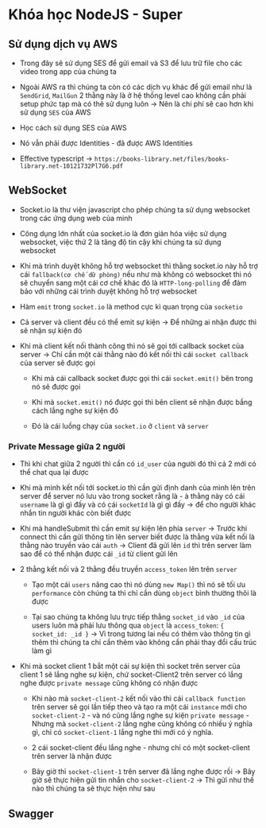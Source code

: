 # Khóa học NodeJS - Super

## Sử dụng dịch vụ AWS

- Trong đây sẽ sử dụng SES để gửi email và S3 để lưu trữ file cho các video trong app của chúng ta

- Ngoài AWS ra thì chúng ta còn có các dịch vụ khác để gửi email như là `SendGrid`, `MailGun` 2 thằng này là ở hệ thống level cao không cần phải setup phức tạp mà có thê sử dụng luôn -> Nên là chi phí sẽ cao hơn khi sử dụng `SES` của AWS

- Học cách sử dụng SES của AWS

- Nó vẫn phải được Identities - đã được AWS Identities

- Effective typescript
  -> `https://books-library.net/files/books-library.net-10121732Pl7G6.pdf`

## WebSocket

- Socket.io là thư viện javascript cho phép chúng ta sử dụng websocket trong các ứng dụng web của minh

- Công dụng lớn nhất của socket.io là đơn giản hóa việc sử dụng websocket, việc thứ 2 là tăng độ tin cậy khi chúng ta sử dụng websocket

- Khi mà trình duyệt không hỗ trợ websocket thì thằng socket.io này hỗ trợ cái `fallback(cơ chế dữ phòng)` nếu như mà không có websocket thì nó sẽ chuyển sang một cái cơ chế khác đó là `HTTP-long-polling` để đảm bảo với những cái trình duyệt không hỗ trợ websocket

- Hàm `emit` trong `socket.io` là method cực kì quan trọng của `socketio`

- Cả server và client đều có thể emit sự kiện -> Để những ai nhận được thì sẽ nhận sự kiện đó

- Khi mà client kết nối thành công thì nó sẽ gọi tới callback socket của server -> Chỉ cần một cái thằng nào đó kết nối thì cái `socket callback` của server sẽ được gọi

  - Khi mà cái callback socket được gọi thì cái `socket.emit()` bên trong nó sẽ được gọi

  - Khi mà `socket.emit()` nó được gọi thì bên client sẽ nhận được bầng cách lắng nghe sự kiện đó

  - Đó là cái luồng chạy của `socket.io` ở `client` và `server`

### Private Message giữa 2 người

- Thì khi chat giữa 2 người thì cần có `id_user` của người đó thì cả 2 mới có thể chat qua lại được

- Khi mà mình kết nối tới socket.io thì cần gửi định danh của mình lên trên server để server nó lưu vào trong socket rằng là - à thằng này có cái `username` là gì gì đấy và có cái `socketId` là gì gì đấy -> để cho người khác nhắn tin người khác còn biết được

- Khi mà handleSubmit thì cần emit sự kiện lên phía `server` -> Trước khi connect thì cần gửi thông tin lên server biết được là thằng vừa kết nối là thằng nào truyền vào cái `auth` -> Client đã gửi lên `id` thì trên server làm sao để có thể nhận được cái `_id` từ client gửi lên

- 2 thằng kết nối và 2 thằng đều truyền `access_token` lên trên `server`

  - Tạo một cái `users` nâng cao thì nó dùng `new Map()` thì nó sẽ tối ưu `performance` còn chúng ta thì chỉ cần dùng `object` bình thường thôi là được

  - Tại sao chúng ta không lưu trực tiếp thằng `socket_id` vào `_id` của users luôn mà phải lưu thông qua `object` là `access_token`: `{ socket_id: _id }` -> Vì trong tương lai nếu có thêm vào thông tin gì thêm thì chúng ta chỉ cần thêm vào không cần phải thay đổi cấu trúc làm gì

- Khi mà socket client 1 bắt một cái sự kiện thì socket trên server của client 1 sẽ lắng nghe sự kiện, chứ socket-Client2 trên server có lắng nghe được `private message` cũng không có nhận được

  - Khi nào mà `socket-client-2` kết nối vào thì cái `callback function` trên server sẽ gọi lần tiếp theo và tạo ra một cái `instance` mới cho `socket-client-2` - và nó cũng lắng nghe sự kiện `private message` - Nhưng mà `socket-client-2` lắng nghe cũng không có nhiều ý nghĩa gì, chỉ có `socket-client-1` lắng nghe thì mới có ý nghĩa.

  - 2 cái socket-client đều lắng nghe - nhưng chỉ có một socket-client trên server là nhận được

  - Bây giờ thì `socket-client-1` trên server đã lắng nghe được rồi -> Bây giờ sẽ thực hiện gửi tin nhắn cho `socket-client-2` -> Thì gửi như thế nào thì chúng ta sẽ thực hiện như sau

## Swagger
